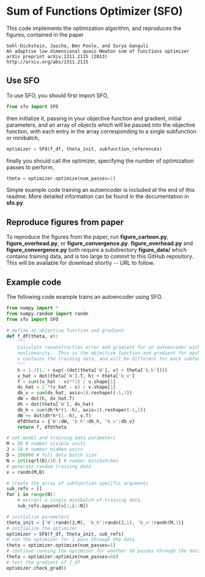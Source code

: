 Sum of Functions Optimizer (SFO)
================================

This code implements the optimization algorithm, and reproduces the figures, contained in the paper    
```citation
Sohl-Dickstein, Jascha, Ben Poole, and Surya Ganguli
An adaptive low dimensional quasi-Newton sum of functions optimizer
arXiv preprint arXiv:1311.2115 (2013)
http://arxiv.org/abs/1311.2115
```

## Use SFO
To use SFO, you should first import SFO,
```python
from sfo import SFO
```
then initialize it, passing in your objective function and gradient, initial parameters, and an array of objects which will be passed into the objective function, with each entry in the array corresponding to a single subfunction or minibatch,    
```python
optimizer = SFO(f_df, theta_init, subfunction_references)
```
finally you should call the optimizer, specifying the number of optimization passes to perform,    
```python
theta = optimizer.optimize(num_passes=1)
```

Simple example code training an autoencoder is included at the end of this readme.  More detailed information can be found in the documentation in **sfo.py**.

## Reproduce figures from paper
To reproduce the figures from the paper, run **figure\_cartoon.py**, **figure\_overhead.py**, or **figure\_convergence.py**.  **figure\_overhead.py** and **figure\_convergence.py** both require a subdirectory **figure_data/** which contains training data, and is too large to commit to this GitHub repository.  This will be available for download shortly -- URL to follow.


## Example code

The following code example trains an autoencoder using SFO.

```python
from numpy import *
from numpy.random import randn
from sfo import SFO

# define an objective function and gradient
def f_df(theta, v):
    """
    Calculate reconstruction error and gradient for an autoencoder with sigmoid
    nonlinearity.  This is the objective function and gradient for each subfunction.
    v contains the training data, and will be different for each subfunction.
    """
    h = 1./(1. + exp(-(dot(theta['W'], v) + theta['b_h'])))
    v_hat = dot(theta['W'].T, h) + theta['b_v']
    f = sum((v_hat - v)**2) / v.shape[1]
    dv_hat = 2.*(v_hat - v) / v.shape[1]
    db_v = sum(dv_hat, axis=1).reshape((-1,1))
    dW = dot(h, dv_hat.T)
    dh = dot(theta['W'], dv_hat)
    db_h = sum(dh*h*(1.-h), axis=1).reshape((-1,1))
    dW += dot(dh*h*(1.-h), v.T)
    dfdtheta = {'W':dW, 'b_h':db_h, 'b_v':db_v}
    return f, dfdtheta

# set model and training data parameters
M = 20 # number visible units
J = 10 # number hidden units
D = 100000 # full data batch size
N = int(sqrt(D)/10.) # number minibatches
# generate random training data
v = randn(M,D)

# create the array of subfunction specific arguments
sub_refs = []
for i in range(N):
    # extract a single minibatch of training data.
    sub_refs.append(v[:,i::N])

# initialize parameters
theta_init = {'W':randn(J,M), 'b_h':randn(J,1), 'b_v':randn(M,1)}
# initialize the optimizer
optimizer = SFO(f_df, theta_init, sub_refs)
# run the optimizer for 1 pass through the data
theta = optimizer.optimize(num_passes=1)
# continue running the optimizer for another 50 passes through the data
theta = optimizer.optimize(num_passes=50)
# test the gradient of f_df
optimizer.check_grad()
```
